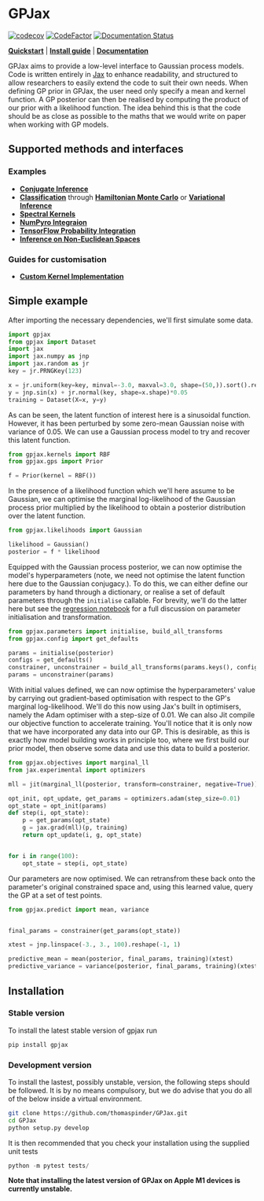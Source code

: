 # GPJax

[![codecov](https://codecov.io/gh/thomaspinder/gpjax/branch/master/graph/badge.svg?token=DM1DRDASU2)](https://codecov.io/gh/thomaspinder/gpjax)
[![CodeFactor](https://www.codefactor.io/repository/github/thomaspinder/gpjax/badge)](https://www.codefactor.io/repository/github/thomaspinder/gpjax)
[![Documentation Status](https://readthedocs.org/projects/gpjax/badge/?version=latest)](https://gpjax.readthedocs.io/en/latest/?badge=latest)

[**Quickstart**](#simple-example)
| [**Install guide**](#installation)
| [**Documentation**](https://gpjax.readthedocs.io/en/latest/)

GPJax aims to provide a low-level interface to Gaussian process models. Code is written entirely in [Jax](https://github.com/google/jax) to enhance readability, and structured to allow researchers to easily extend the code to suit their own needs. When defining GP prior in GPJax, the user need only specify a mean and kernel function. A GP posterior can then be realised by computing the product of our prior with a likelihood function. The idea behind this is that the code should be as close as possible to the maths that we would write on paper when working with GP models.

## Supported methods and interfaces

### Examples

* [__Conjugate Inference__](https://gpjax.readthedocs.io/en/latest/nbs/regression.html)
* [__Classification__](https://gpjax.readthedocs.io/en/latest/nbs/classification.html) through [__Hamiltonian Monte Carlo__](https://gpjax.readthedocs.io/en/latest/nbs/numpyro_interface.html#Hamiltonian-Monte-Carlo) or [__Variational Inference__](https://gpjax.readthedocs.io/en/latest/nbs/numpyro_interface.html#Approximate-Inference-with-Guides)
* [__Spectral Kernels__](https://gpjax.readthedocs.io/en/latest/nbs/spectral.html)
* [__NumPyro Integraion__](https://gpjax.readthedocs.io/en/latest/nbs/numpyro_interface.html#)
* [__TensorFlow Probability Integration__](https://gpjax.readthedocs.io/en/latest/nbs/tfp_interface.html)
* [__Inference on Non-Euclidean Spaces__](https://gpjax.readthedocs.io/en/latest/nbs/custom_kernel.html)

### Guides for customisation

* [__Custom Kernel Implementation__](https://gpjax.readthedocs.io/en/latest/nbs/custom_kernel.html)

## Simple example

After importing the necessary dependencies, we'll first simulate some data. 
```python
import gpjax
from gpjax import Dataset
import jax
import jax.numpy as jnp
import jax.random as jr
key = jr.PRNGKey(123)

x = jr.uniform(key=key, minval=-3.0, maxval=3.0, shape=(50,)).sort().reshape(-1, 1)
y = jnp.sin(x) + jr.normal(key, shape=x.shape)*0.05
training = Dataset(X=x, y=y)
```

As can be seen, the latent function of interest here is a sinusoidal function. However, it has been perturbed by some zero-mean Gaussian noise with variance of 0.05. We can use a Gaussian process model to try and recover this latent function.

```python
from gpjax.kernels import RBF
from gpjax.gps import Prior

f = Prior(kernel = RBF())
```
 
In the presence of a likelihood function which we'll here assume to be Gaussian, we can optimise the marginal log-likelihood of the Gaussian process prior multiplied by the likelihood to obtain a posterior distribution over the latent function.

```python
from gpjax.likelihoods import Gaussian

likelihood = Gaussian()
posterior = f * likelihood
```

Equipped with the Gaussian process posterior, we can now optimise the model's hyperparameters (note, we need not optimise the latent function here due to the Gaussian conjugacy.). To do this, we can either define our parameters by hand through a dictionary, or realise a set of default parameters through the `initialise` callable. For brevity, we'll do the latter here but see the [regression notebook](https://github.com/thomaspinder/GPJax/blob/master/docs/nbs/regression.ipynb) for a full discussion on parameter initialisation and transformation. 

```python
from gpjax.parameters import initialise, build_all_transforms
from gpjax.config import get_defaults

params = initialise(posterior)
configs = get_defaults()
constrainer, unconstrainer = build_all_transforms(params.keys(), configs)
params = unconstrainer(params)
```

With initial values defined, we can now optimise the hyperparameters' value by carrying out gradient-based optimisation with respect to the GP's marginal log-likelihood. We'll do this now using Jax's built in optimisers, namely the Adam optimiser with a step-size of 0.01. We can also Jit compile our objective function to accelerate training. You'll notice that it is only now that we have incorporated any data into our GP. This is desirable, as this is exactly how model building works in principle too, where we first build our prior model, then observe some data and use this data to build a posterior.

```python
from gpjax.objectives import marginal_ll
from jax.experimental import optimizers

mll = jit(marginal_ll(posterior, transform=constrainer, negative=True))

opt_init, opt_update, get_params = optimizers.adam(step_size=0.01)
opt_state = opt_init(params)
def step(i, opt_state):
    p = get_params(opt_state)
    g = jax.grad(mll)(p, training)
    return opt_update(i, g, opt_state)


for i in range(100):
    opt_state = step(i, opt_state)
```


Our parameters are now optimised. We can retransfrom these back onto the parameter's original constrained space and, using this learned value, query the GP at a set of test points.

```python
from gpjax.predict import mean, variance


final_params = constrainer(get_params(opt_state))

xtest = jnp.linspace(-3., 3., 100).reshape(-1, 1)

predictive_mean = mean(posterior, final_params, training)(xtest)
predictive_variance = variance(posterior, final_params, training)(xtest)
```

## Installation

### Stable version

To install the latest stable version of gpjax run
```bash
pip install gpjax
```

### Development version

To install the lastest, possibly unstable, version, the following steps should be followed. It is by no means compulsory, but we do advise that you do all of the below inside a virtual environment.

```bash
git clone https://github.com/thomaspinder/GPJax.git
cd GPJax 
python setup.py develop
```

It is then recommended that you check your installation using the supplied unit tests
```python
python -m pytest tests/
```

**Note that installing the latest version of GPJax on Apple M1 devices is currently unstable.**
